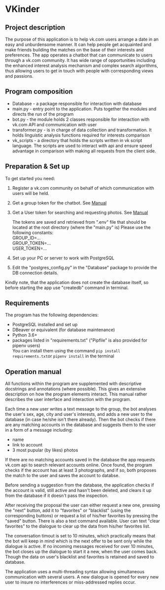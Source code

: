 # VKinder
## Project description
The purpose of this application is to help vk.com users arrange a date in an easy and unburdensome manner.
It can help people get acquainted and make friends building the matches on the base of their interests and preferences.
The app operates a chatbot that can communicate to users through a vk.com community.
It has wide range of opportunities including the enhanced interest analysis mechanism and complex search algorithms,
thus allowing users to get in touch with people with corresponding views and passions.

## Program composition
* Database - a package responsible for interaction with database 
* main.py - entry point to the application. Puts together the modules and directs the run of the program
* bot.py - the module holds 2 classes responsible for interaction with vk.com API and communication with user
* transformer.py - is in charge of data collection and transformation. It holds linguistic analysis functions required for interests comparison
* vk_scripts - a directory that holds the scripts written in vk script language. The scripts are used to interact with api and ensure speed advantage in comparison with making all requests from the client side. 

## Preparation & Set up
To get started you need:
1. Register a vk.com community on behalf of which communication with users will be held.
2. Get a group token for the chatbot. See [Manual](https://github.com/netology-code/adpy-team-diplom/blob/main/group_settings.md)
3. Get a User token for searching and requesting photos. See [Manual](https://docs.google.com/document/d/1_xt16CMeaEir-tWLbUFyleZl6woEdJt-7eyva1coT3w/edit)  

    
   The tokens are saved and retrieved from ".env" file that should be located at the root directory (where the "main.py" is)
   Please use the following constants:  
   GROUP_ID=...  
   GROUP_TOKEN=...   
   USER_TOKEN=...  
  

3. Set up your PC or server to work with PostgreSQL
4. Edit the "postgres_config.py" in the "Database" package to provide the DB connection details.  
  
Kindly note, that the application does not create the database itself, so before starting the app use "createdb" command in terminal.

## Requirements
The program has the following dependencies:
- PostgreSQL installed and set up
- DBeaver or equivalent (for database maintenance)
- Python 3.6+
- packages listed in "requirements.txt" ("Pipfile" is also provided for pipenv users)  
You can install them using the command ```pip install requirements.txt```or ```pipenv install```  in the terminal 

## Operation manual
All functions within the program are supplemented with descriptive docstrings and annotations (where possible).
This gives an extensive description on how the program elements interact. This manual rather describes the user interface and interaction with the program.  

Each time a new user writes a text message to the group, the bot analyses the user's sex, age, city and user's interests,
and adds a new user to the database (in case he/she isn't there already). Then the bot checks if there are any matching accounts in the database
and suggests them to the user in a form of a message including:
- name
- link to account
- 3 most pupular (by likes) photos  
  
If there are no matching accounts saved in the database the app requests vk.com api to search relevant accounts online. Once found, the program checks
if the account has at least 3 photographs, and if so, both proposes the match to the user and saves the account to databse.  

Before sending a suggestion from the database, the application checks if the account is valid, still active and hasn't been deleted, and clears it up from
the database if it doesn't pass the inspection.

After receiving the proposal the user can either request a new one, pressing the "next" button,
add it to "favorites" or "blacklist" (using the corresponding buttons) or request a list of his/her favorites by pressing the "saved" button.
There is also a text command available. User can text "clear favorites" to the dialogue to clear up the data from his/her favorites list.

The conversation timout is set to 10 minutes, which practically means that the bot will keep in mind which is the next offer to be sent only while the dialogue is active.
If no incoming messages received for over 10 minutes, the bot closes up the dialogue to start it a new, when the user comes back. Though the data on user's
blacklist and favorites is retained and saved to database.

The application uses a multi-threading syntax allowing simultaneous communication with several users. A new dialogue is opened for every new user to insure
no interferences or miss-addressed replies occur.
